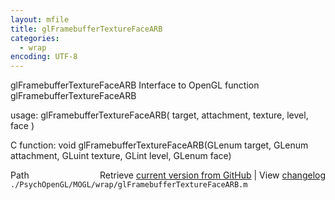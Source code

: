 ```yaml
---
layout: mfile
title: glFramebufferTextureFaceARB
categories:
  - wrap
encoding: UTF-8
---
```


glFramebufferTextureFaceARB  Interface to OpenGL function glFramebufferTextureFaceARB  

usage:  glFramebufferTextureFaceARB( target, attachment, texture, level, face )  

C function:  void glFramebufferTextureFaceARB(GLenum target, GLenum attachment, GLuint texture, GLint level, GLenum face)  


<div class="code_header" style="text-align:right;">
  <span style="float:left;">Path&nbsp;&nbsp;</span> <span class="counter">Retrieve <a href=
  "https://raw.github.com/Psychtoolbox-3/Psychtoolbox-3/beta/./PsychOpenGL/MOGL/wrap/glFramebufferTextureFaceARB.m">current version from GitHub</a> | View <a href=
  "https://github.com/Psychtoolbox-3/Psychtoolbox-3/commits/beta/./PsychOpenGL/MOGL/wrap/glFramebufferTextureFaceARB.m">changelog</a></span>
</div>
<div class="code">
  <code>./PsychOpenGL/MOGL/wrap/glFramebufferTextureFaceARB.m</code>
</div>
